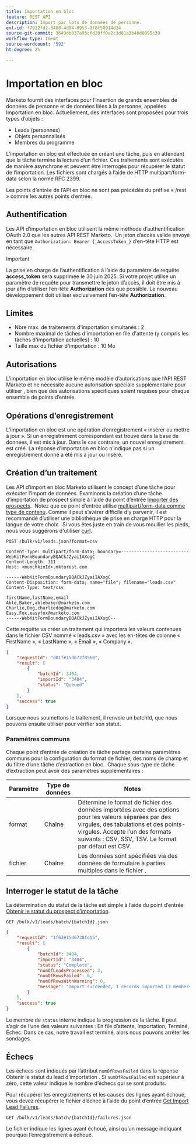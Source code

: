 ```yaml
---
title: Importation en bloc
feature: REST API
description: Import par lots de données de personne.
exl-id: f7922fd2-8408-4d04-8955-0f8f58914d24
source-git-commit: 3649db037a95cfd20ff0a2c3d81a3b40d0095c39
workflow-type: tm+mt
source-wordcount: '592'
ht-degree: 2%

---
```


# Importation en bloc

Marketo fournit des interfaces pour l’insertion de grands ensembles de données de personne et de données liées à la personne, appelées Importation en bloc. Actuellement, des interfaces sont proposées pour trois types d’objets :

- Leads (personnes)
- Objets personnalisés
- Membres du programme

L’importation en bloc est effectuée en créant une tâche, puis en attendant que la tâche termine la lecture d’un fichier. Ces traitements sont exécutés de manière asynchrone et peuvent être interrogés pour récupérer le statut de l’importation. Les fichiers sont chargés à l’aide de HTTP multipart/form-data selon la norme RFC 2399.

Les points d’entrée de l’API en bloc ne sont pas précédés du préfixe « /rest » comme les autres points d’entrée.

## Authentification

Les API d’importation en bloc utilisent la même méthode d’authentification OAuth 2.0 que les autres API REST Marketo.  Un jeton d’accès valide envoyé en tant que `Authorization: Bearer {_AccessToken_}` d’en-tête HTTP est nécessaire.

>[!IMPORTANT]
>
>La prise en charge de l’authentification à l’aide du paramètre de requête **access_token** sera supprimée le 30 juin 2025. Si votre projet utilise un paramètre de requête pour transmettre le jeton d’accès, il doit être mis à jour afin d’utiliser l’en-tête **Authorization** dès que possible. Le nouveau développement doit utiliser exclusivement l’en-tête **Authorization**.

## Limites

- Nbre max. de traitements d&#39;importation simultanés : 2
- Nombre maximal de tâches d&#39;importation en file d&#39;attente (y compris les tâches d&#39;importation actuelles) : 10
- Taille max du fichier d&#39;importation : 10 Mo

## Autorisations

L’importation en bloc utilise le même modèle d’autorisations que l’API REST Marketo et ne nécessite aucune autorisation spéciale supplémentaire pour utiliser , bien que des autorisations spécifiques soient requises pour chaque ensemble de points d’entrée.

## Opérations d’enregistrement

L’importation en bloc est une opération d’enregistrement « insérer ou mettre à jour ». Si un enregistrement correspondant est trouvé dans la base de données, il est mis à jour. Dans le cas contraire, un nouvel enregistrement est créé. La réponse d’importation en bloc n’indique pas si un enregistrement donné a été mis à jour ou inséré.

## Création d’un traitement

Les API d’import en bloc Marketo utilisent le concept d’une tâche pour exécuter l’import de données. Examinons la création d’une tâche d’importation de prospect simple à l’aide du point d’entrée [Importer des prospects](https://developer.adobe.com/marketo-apis/api/mapi/#tag/Bulk-Import-Leads/operation/importLeadUsingPOST).  Notez que ce point d’entrée utilise [multipart/form-data comme type de contenu](https://www.w3.org/Protocols/rfc1341/7_2_Multipart.html). Comme il peut s’avérer difficile d’y parvenir, il est recommandé d’utiliser une bibliothèque de prise en charge HTTP pour la langue de votre choix.  Si vous êtes juste en train de vous mouiller les pieds, nous vous suggérons d&#39;utiliser [curl](https://curl.se/).

```
POST /bulk/v1/leads.json?format=csv
```

```
Content-Type: multipart/form-data; boundary=--------------------------WebKitFormBoundaryBQACkJZyaiIAXogC
Content-Length: 311
Host: <munchkinId>.mktorest.com
```

```
------WebKitFormBoundaryBQACkJZyaiIAXogC
Content-Disposition: form-data; name="file"; filename="leads.csv"
Content-Type: text/csv

firstName,lastName,email
Able,Baker,ablebaker@marketo.com
Charlie,Dog,charliedog@marketo.com
Easy,Fox,easyfox@marketo.com
------WebKitFormBoundaryBQACkJZyaiIAXogC--
```

Cette requête va créer un traitement qui importera les valeurs contenues dans le fichier CSV nommé « leads.csv » avec les en-têtes de colonne « FirstName », « LastName », « Email », « Company ».

```json
{
    "requestId": "d01f#15d672f8560",
    "result": [
        {
            "batchId": 3404,
            "importId": "3404",
            "status": "Queued"
        }
    ],
    "success": true
}
```

Lorsque nous soumettons le traitement, il renvoie un batchId, que nous pouvons ensuite utiliser pour vérifier son statut.

### Paramètres communs

Chaque point d’entrée de création de tâche partage certains paramètres communs pour la configuration du format de fichier, des noms de champ et du filtre d’une tâche d’extraction en bloc.  Chaque sous-type de tâche d’extraction peut avoir des paramètres supplémentaires :

| Paramètre | Type de données | Notes |
|---|---|---|
| format | Chaîne | Détermine le format de fichier des données importées avec des options pour les valeurs séparées par des virgules, des tabulations et des points-virgules. Accepte l’un des formats suivants : CSV, SSV, TSV. Le format par défaut est CSV. |
| fichier | Chaîne | Les données sont spécifiées via des données de formulaire à parties multiples dans le fichier . |

## Interroger le statut de la tâche

La détermination du statut de la tâche est simple à l’aide du point d’entrée [Obtenir le statut du prospect d’importation](https://developer.adobe.com/marketo-apis/api/mapi/#tag/Bulk-Import-Leads/operation/getImportLeadStatusUsingGET).

```
GET /bulk/v1/leads/batch/{batchId}.json
```

```json
{
    "requestId": "1f63#15d6738fd15",
    "result": [
        {
            "batchId": 3404,
            "importId": "3404",
            "status": "Complete",
            "numOfLeadsProcessed": 3,
            "numOfRowsFailed": 0,
            "numOfRowsWithWarning": 0,
            "message": "Import succeeded, 3 records imported (3 members)"
        }
    ],
    "success": true
}
```

Le membre de `status` interne indique la progression de la tâche. Il peut s’agir de l’une des valeurs suivantes : En file d’attente, Importation, Terminé, Échec. Dans ce cas, notre travail est terminé, alors nous pouvons arrêter les sondages.

## Échecs

Les échecs sont indiqués par l’attribut `numOfRowsFailed` dans la réponse Obtenir le statut du lead d’importation . Si `numOfRowsFailed` est supérieur à zéro, cette valeur indique le nombre d’échecs qui se sont produits.

Pour récupérer les enregistrements et les causes des lignes ayant échoué, vous devez récupérer le fichier d’échec à l’aide du point d’entrée [Get Import Lead Failures](https://developer.adobe.com/marketo-apis/api/mapi/#tag/Bulk-Import-Leads/operation/getImportLeadFailuresUsingGET).

```
GET /bulk/v1/leads/batch/{batchId}/failures.json
```

Le fichier indique les lignes ayant échoué, ainsi qu’un message indiquant pourquoi l’enregistrement a échoué.
